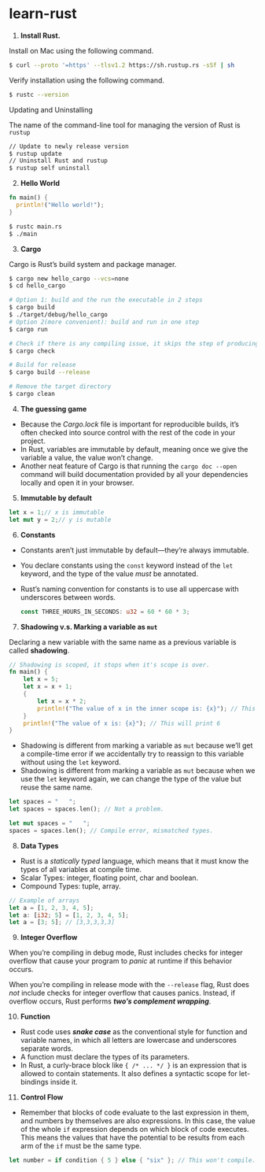 # learn-rust

1. **Install Rust.**

Install on Mac using the following command.

```bash
$ curl --proto '=https' --tlsv1.2 https://sh.rustup.rs -sSf | sh
```

Verify installation using the following command.

```bash
$ rustc --version
```

Updating and Uninstalling

The name of the command-line tool for managing the version of Rust is `rustup`

```bash
// Update to newly release version
$ rustup update
// Uninstall Rust and rustup
$ rustup self uninstall
```

2. **Hello World**

```rust
fn main() {
  println!("Hello world!");
}
```

```bash
$ rustc main.rs
$ ./main
```

3. **Cargo**

Cargo is Rust’s build system and package manager.

```bash
$ cargo new hello_cargo --vcs=none
$ cd hello_cargo

# Option 1: build and the run the executable in 2 steps
$ cargo build
$ ./target/debug/hello_cargo
# Option 2(more convenient): build and run in one step
$ cargo run

# Check if there is any compiling issue, it skips the step of producing the executable so it's faster than cargo build
$ cargo check

# Build for release
$ cargo build --release

# Remove the target directory
$ cargo clean
```

4. **The guessing game**

* Because the *Cargo.lock* file is important for reproducible builds, it’s often checked into source control with the rest of the code in your project.
* In Rust, variables are immutable by default, meaning once we give the variable a value, the value won’t change.
* Another neat feature of Cargo is that running the `cargo doc --open` command will build documentation provided by all your dependencies locally and open it in your browser.

5. **Immutable by default**

```rust
let x = 1;// x is immutable
let mut y = 2;// y is mutable
```

6. **Constants**

* Constants aren’t just immutable by default—they’re always immutable.

* You declare constants using the `const` keyword instead of the `let` keyword, and the type of the value *must* be annotated.

* Rust’s naming convention for constants is to use all uppercase with underscores between words.

  ```rust
  const THREE_HOURS_IN_SECONDS: u32 = 60 * 60 * 3;
  ```

7. **Shadowing v.s. Marking a variable as `mut`**

Declaring a new variable with the same name as a previous variable is called **shadowing**.

```rust
// Shadowing is scoped, it stops when it's scope is over.
fn main() {
    let x = 5;
    let x = x + 1;
    {
        let x = x * 2;
        println!("The value of x in the inner scope is: {x}"); // This will print 12
    }
    println!("The value of x is: {x}"); // This will print 6
}
```

* Shadowing is different from marking a variable as `mut` because we’ll get a compile-time error if we accidentally try to reassign to this variable without using the `let` keyword.
* Shadowing is different from marking a variable as `mut` because when we use the `let` keyword again, we can change the type of the value but reuse the same name.

```rust
let spaces = "   ";
let spaces = spaces.len(); // Not a problem.

let mut spaces = "   ";
spaces = spaces.len(); // Compile error, mismatched types.
```

8. **Data Types**

* Rust is a *statically typed* language, which means that it must know the types of all variables at compile time.
* Scalar Types: integer, floating point, char and boolean.
* Compound Types: tuple, array.

```rust
// Example of arrays
let a = [1, 2, 3, 4, 5];
let a: [i32; 5] = [1, 2, 3, 4, 5];
let a = [3; 5]; // [3,3,3,3,3]
```

9. **Integer Overflow**

When you’re compiling in debug mode, Rust includes checks for integer overflow that cause your program to *panic* at runtime if this behavior occurs.

When you’re compiling in release mode with the `--release` flag, Rust does *not* include checks for integer overflow that causes panics. Instead, if overflow occurs, Rust performs ***two’s complement wrapping***.

10. **Function**

* Rust code uses ***snake case*** as the conventional style for function and variable names, in which all letters are lowercase and underscores separate words.
* A function must declare the types of its parameters.
* In Rust, a curly-brace block like `{ /* ... */ }` is an expression that is allowed to contain statements. It also defines a syntactic scope for let-bindings inside it.

11. **Control Flow**

* Remember that blocks of code evaluate to the last expression in them, and numbers by themselves are also expressions. In this case, the value of the whole `if` expression depends on which block of code executes. This means the values that have the potential to be results from each arm of the `if` must be the same type.

```rust
let number = if condition { 5 } else { "six" }; // This won't compile.
```







